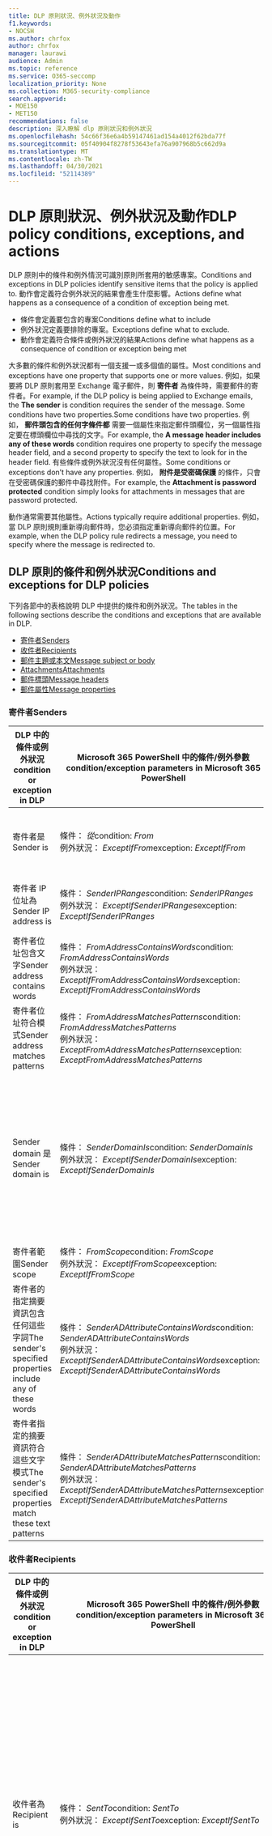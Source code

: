 ```yaml
---
title: DLP 原則狀況、例外狀況及動作
f1.keywords:
- NOCSH
ms.author: chrfox
author: chrfox
manager: laurawi
audience: Admin
ms.topic: reference
ms.service: O365-seccomp
localization_priority: None
ms.collection: M365-security-compliance
search.appverid:
- MOE150
- MET150
recommendations: false
description: 深入瞭解 dlp 原則狀況和例外狀況
ms.openlocfilehash: 54c66f36e6a4b59147461ad154a4012f62bda77f
ms.sourcegitcommit: 05f40904f8278f53643efa76a907968b5c662d9a
ms.translationtype: MT
ms.contentlocale: zh-TW
ms.lasthandoff: 04/30/2021
ms.locfileid: "52114389"
---
```

# <a name="dlp-policy-conditions-exceptions-and-actions"></a><span data-ttu-id="20e67-103">DLP 原則狀況、例外狀況及動作</span><span class="sxs-lookup"><span data-stu-id="20e67-103">DLP policy conditions, exceptions, and actions</span></span>

<span data-ttu-id="20e67-104">DLP 原則中的條件和例外情況可識別原則所套用的敏感專案。</span><span class="sxs-lookup"><span data-stu-id="20e67-104">Conditions and exceptions in DLP policies identify sensitive items that the policy is applied to.</span></span> <span data-ttu-id="20e67-105">動作會定義符合例外狀況的結果會產生什麼影響。</span><span class="sxs-lookup"><span data-stu-id="20e67-105">Actions define what happens as a consequence of a condition of exception being met.</span></span>

- <span data-ttu-id="20e67-106">條件會定義要包含的專案</span><span class="sxs-lookup"><span data-stu-id="20e67-106">Conditions define what to include</span></span>
- <span data-ttu-id="20e67-107">例外狀況定義要排除的專案。</span><span class="sxs-lookup"><span data-stu-id="20e67-107">Exceptions define what to exclude.</span></span>
- <span data-ttu-id="20e67-108">動作會定義符合條件或例外狀況的結果</span><span class="sxs-lookup"><span data-stu-id="20e67-108">Actions define what happens as a consequence of condition or exception being met</span></span>
 
<span data-ttu-id="20e67-109">大多數的條件和例外狀況都有一個支援一或多個值的屬性。</span><span class="sxs-lookup"><span data-stu-id="20e67-109">Most conditions and exceptions have one property that supports one or more values.</span></span> <span data-ttu-id="20e67-110">例如，如果要將 DLP 原則套用至 Exchange 電子郵件，則 **寄件者** 為條件時，需要郵件的寄件者。</span><span class="sxs-lookup"><span data-stu-id="20e67-110">For example, if the DLP policy is being applied to Exchange emails, the **The sender** is condition requires the sender of the message.</span></span> <span data-ttu-id="20e67-111">Some conditions have two properties.</span><span class="sxs-lookup"><span data-stu-id="20e67-111">Some conditions have two properties.</span></span> <span data-ttu-id="20e67-112">例如， **郵件頭包含的任何字條件都** 需要一個屬性來指定郵件頭欄位，另一個屬性指定要在標頭欄位中尋找的文字。</span><span class="sxs-lookup"><span data-stu-id="20e67-112">For example, the **A message header includes any of these words** condition requires one property to specify the message header field, and a second property to specify the text to look for in the header field.</span></span> <span data-ttu-id="20e67-113">有些條件或例外狀況沒有任何屬性。</span><span class="sxs-lookup"><span data-stu-id="20e67-113">Some conditions or exceptions don’t have any properties.</span></span> <span data-ttu-id="20e67-114">例如， **附件是受密碼保護** 的條件，只會在受密碼保護的郵件中尋找附件。</span><span class="sxs-lookup"><span data-stu-id="20e67-114">For example, the **Attachment is password protected** condition simply looks for attachments in messages that are password protected.</span></span>

<span data-ttu-id="20e67-115">動作通常需要其他屬性。</span><span class="sxs-lookup"><span data-stu-id="20e67-115">Actions typically require additional properties.</span></span> <span data-ttu-id="20e67-116">例如，當 DLP 原則規則重新導向郵件時，您必須指定重新導向郵件的位置。</span><span class="sxs-lookup"><span data-stu-id="20e67-116">For example, when the DLP policy rule redirects a message, you need to specify where the message is redirected to.</span></span> 
<!-- Some actions have multiple properties that are available or required. For example, when the rule adds a header field to the message header, you need to specify both the name and value of the header. When the rule adds a disclaimer to messages, you need to specify the disclaimer text, but you can also specify where to insert the text, or what to do if the disclaimer can't be added to the message. Typically, you can configure multiple actions in a rule, but some actions are exclusive. For example, one rule can't reject and redirect the same message.-->

## <a name="conditions-and-exceptions-for-dlp-policies"></a><span data-ttu-id="20e67-117">DLP 原則的條件和例外狀況</span><span class="sxs-lookup"><span data-stu-id="20e67-117">Conditions and exceptions for DLP policies</span></span>

<span data-ttu-id="20e67-118">下列各節中的表格說明 DLP 中提供的條件和例外狀況。</span><span class="sxs-lookup"><span data-stu-id="20e67-118">The tables in the following sections describe the conditions and exceptions that are available in DLP.</span></span>

- [<span data-ttu-id="20e67-119">寄件者</span><span class="sxs-lookup"><span data-stu-id="20e67-119">Senders</span></span>](#senders)
- [<span data-ttu-id="20e67-120">收件者</span><span class="sxs-lookup"><span data-stu-id="20e67-120">Recipients</span></span>](#recipients)
- [<span data-ttu-id="20e67-121">郵件主題或本文</span><span class="sxs-lookup"><span data-stu-id="20e67-121">Message subject or body</span></span>](#message-subject-or-body)
- [<span data-ttu-id="20e67-122">Attachments</span><span class="sxs-lookup"><span data-stu-id="20e67-122">Attachments</span></span>](#attachments)
- [<span data-ttu-id="20e67-123">郵件標頭</span><span class="sxs-lookup"><span data-stu-id="20e67-123">Message headers</span></span>](#message-headers)
- [<span data-ttu-id="20e67-124">郵件屬性</span><span class="sxs-lookup"><span data-stu-id="20e67-124">Message properties</span></span>](#message-properties)

### <a name="senders"></a><span data-ttu-id="20e67-125">寄件者</span><span class="sxs-lookup"><span data-stu-id="20e67-125">Senders</span></span>


|<span data-ttu-id="20e67-126">**DLP 中的條件或例外狀況**</span><span class="sxs-lookup"><span data-stu-id="20e67-126">**condition or exception in DLP**</span></span>  |<span data-ttu-id="20e67-127">**Microsoft 365 PowerShell 中的條件/例外參數**</span><span class="sxs-lookup"><span data-stu-id="20e67-127">**condition/exception parameters in Microsoft 365 PowerShell**</span></span> |<span data-ttu-id="20e67-128">**屬性類型**</span><span class="sxs-lookup"><span data-stu-id="20e67-128">**property type**</span></span>  |<span data-ttu-id="20e67-129">**描述**</span><span class="sxs-lookup"><span data-stu-id="20e67-129">**description**</span></span>|
|---------|---------|---------|---------|
|<span data-ttu-id="20e67-130">寄件者是</span><span class="sxs-lookup"><span data-stu-id="20e67-130">Sender is</span></span> |<span data-ttu-id="20e67-131">條件： *從*</span><span class="sxs-lookup"><span data-stu-id="20e67-131">condition: *From*</span></span> <br/> <span data-ttu-id="20e67-132">例外狀況： *ExceptIfFrom*</span><span class="sxs-lookup"><span data-stu-id="20e67-132">exception: *ExceptIfFrom*</span></span>      |<span data-ttu-id="20e67-133">Addresses</span><span class="sxs-lookup"><span data-stu-id="20e67-133">Addresses</span></span> |     <span data-ttu-id="20e67-134">組織中指定的信箱、郵件使用者、郵件連絡人或 Microsoft 365 群組所傳送的郵件。</span><span class="sxs-lookup"><span data-stu-id="20e67-134">Messages that are sent by the specified mailboxes, mail users, mail contacts, or Microsoft 365 groups in the organization.</span></span>|
|<span data-ttu-id="20e67-135">寄件者 IP 位址為</span><span class="sxs-lookup"><span data-stu-id="20e67-135">Sender IP address is</span></span>     |<span data-ttu-id="20e67-136">條件： *SenderIPRanges*</span><span class="sxs-lookup"><span data-stu-id="20e67-136">condition: *SenderIPRanges*</span></span><br/> <span data-ttu-id="20e67-137">例外狀況： *ExceptIfSenderIPRanges*</span><span class="sxs-lookup"><span data-stu-id="20e67-137">exception: *ExceptIfSenderIPRanges*</span></span>         |  <span data-ttu-id="20e67-138">IPAddressRanges</span><span class="sxs-lookup"><span data-stu-id="20e67-138">IPAddressRanges</span></span>       | <span data-ttu-id="20e67-139">寄件者的 IP 位址符合指定 IP 位址的郵件，或位於指定的 IP 位址範圍內。</span><span class="sxs-lookup"><span data-stu-id="20e67-139">Messages where the sender's IP address matches the specified IP address, or falls within the specified IP address range.</span></span>       |
|<span data-ttu-id="20e67-140">寄件者位址包含文字</span><span class="sxs-lookup"><span data-stu-id="20e67-140">Sender address contains words</span></span>   | <span data-ttu-id="20e67-141">條件： *FromAddressContainsWords*</span><span class="sxs-lookup"><span data-stu-id="20e67-141">condition: *FromAddressContainsWords*</span></span> <br/> <span data-ttu-id="20e67-142">例外狀況： *ExceptIfFromAddressContainsWords*</span><span class="sxs-lookup"><span data-stu-id="20e67-142">exception: *ExceptIfFromAddressContainsWords*</span></span>        |   <span data-ttu-id="20e67-143">Words</span><span class="sxs-lookup"><span data-stu-id="20e67-143">Words</span></span>      |   <span data-ttu-id="20e67-144">寄件者電子郵件地址中包含指定文字的郵件。</span><span class="sxs-lookup"><span data-stu-id="20e67-144">Messages that contain the specified words in the sender's email address.</span></span>|
| <span data-ttu-id="20e67-145">寄件者位址符合模式</span><span class="sxs-lookup"><span data-stu-id="20e67-145">Sender address matches patterns</span></span>    | <span data-ttu-id="20e67-146">條件： *FromAddressMatchesPatterns*</span><span class="sxs-lookup"><span data-stu-id="20e67-146">condition: *FromAddressMatchesPatterns*</span></span> <br/> <span data-ttu-id="20e67-147">例外狀況： *ExceptFromAddressMatchesPatterns*</span><span class="sxs-lookup"><span data-stu-id="20e67-147">exception: *ExceptFromAddressMatchesPatterns*</span></span>       |      <span data-ttu-id="20e67-148">模式</span><span class="sxs-lookup"><span data-stu-id="20e67-148">Patterns</span></span>   |  <span data-ttu-id="20e67-149">寄件者的電子郵件地址包含符合指定正則運算式之文字模式的郵件。</span><span class="sxs-lookup"><span data-stu-id="20e67-149">Messages where the sender's email address contains text patterns that match the specified regular expressions.</span></span>  |
|<span data-ttu-id="20e67-150">Sender domain 是</span><span class="sxs-lookup"><span data-stu-id="20e67-150">Sender domain is</span></span>  |  <span data-ttu-id="20e67-151">條件： *SenderDomainIs*</span><span class="sxs-lookup"><span data-stu-id="20e67-151">condition: *SenderDomainIs*</span></span> <br/> <span data-ttu-id="20e67-152">例外狀況： *ExceptIfSenderDomainIs*</span><span class="sxs-lookup"><span data-stu-id="20e67-152">exception: *ExceptIfSenderDomainIs*</span></span>       |<span data-ttu-id="20e67-153">DomainName</span><span class="sxs-lookup"><span data-stu-id="20e67-153">DomainName</span></span>         |     <span data-ttu-id="20e67-154">寄件者電子郵件地址的網域符合指定值的郵件。</span><span class="sxs-lookup"><span data-stu-id="20e67-154">Messages where the domain of the sender's email address matches the specified value.</span></span> <span data-ttu-id="20e67-155">如果您需要尋找 *包含* 指定網域的寄件者網域 (例如，網域的任何子域) ，請使用 **寄件者位址符合** (*FromAddressMatchesPatterns*) 條件，並使用語法： ' \. domain \. com $ ' 指定網域。</span><span class="sxs-lookup"><span data-stu-id="20e67-155">If you need to find sender domains that *contain* the specified domain (for example, any subdomain of a domain), use **The sender address matches**(*FromAddressMatchesPatterns*) condition and specify the domain by using the syntax: '\.domain\.com$'.</span></span>    |
|<span data-ttu-id="20e67-156">寄件者範圍</span><span class="sxs-lookup"><span data-stu-id="20e67-156">Sender scope</span></span>    | <span data-ttu-id="20e67-157">條件： *FromScope*</span><span class="sxs-lookup"><span data-stu-id="20e67-157">condition: *FromScope*</span></span> <br/> <span data-ttu-id="20e67-158">例外狀況： *ExceptIfFromScope*</span><span class="sxs-lookup"><span data-stu-id="20e67-158">exception: *ExceptIfFromScope*</span></span>    | <span data-ttu-id="20e67-159">UserScopeFrom</span><span class="sxs-lookup"><span data-stu-id="20e67-159">UserScopeFrom</span></span>    |    <span data-ttu-id="20e67-160">由內部或外部寄件者所傳送的郵件。</span><span class="sxs-lookup"><span data-stu-id="20e67-160">Messages that are sent by either internal or external senders.</span></span>    |
|<span data-ttu-id="20e67-161">寄件者的指定摘要資訊包含任何這些字詞</span><span class="sxs-lookup"><span data-stu-id="20e67-161">The sender's specified properties include any of these words</span></span>|<span data-ttu-id="20e67-162">條件： *SenderADAttributeContainsWords*</span><span class="sxs-lookup"><span data-stu-id="20e67-162">condition: *SenderADAttributeContainsWords*</span></span> <br/> <span data-ttu-id="20e67-163">例外狀況： *ExceptIfSenderADAttributeContainsWords*</span><span class="sxs-lookup"><span data-stu-id="20e67-163">exception: *ExceptIfSenderADAttributeContainsWords*</span></span>|<span data-ttu-id="20e67-164">第一個屬性： `ADAttribute`</span><span class="sxs-lookup"><span data-stu-id="20e67-164">First property: `ADAttribute`</span></span> <p> <span data-ttu-id="20e67-165">第二個屬性： `Words`</span><span class="sxs-lookup"><span data-stu-id="20e67-165">Second property: `Words`</span></span>|<span data-ttu-id="20e67-166">寄件者指定之 Active Directory 屬性包含任何指定文字的郵件。</span><span class="sxs-lookup"><span data-stu-id="20e67-166">Messages where the specified Active Directory attribute of the sender contains any of the specified words.</span></span>|
|<span data-ttu-id="20e67-167">寄件者指定的摘要資訊符合這些文字模式</span><span class="sxs-lookup"><span data-stu-id="20e67-167">The sender's specified properties match these text patterns</span></span>|<span data-ttu-id="20e67-168">條件： *SenderADAttributeMatchesPatterns*</span><span class="sxs-lookup"><span data-stu-id="20e67-168">condition: *SenderADAttributeMatchesPatterns*</span></span> <br/> <span data-ttu-id="20e67-169">例外狀況： *ExceptIfSenderADAttributeMatchesPatterns*</span><span class="sxs-lookup"><span data-stu-id="20e67-169">exception: *ExceptIfSenderADAttributeMatchesPatterns*</span></span>|<span data-ttu-id="20e67-170">第一個屬性： `ADAttribute`</span><span class="sxs-lookup"><span data-stu-id="20e67-170">First property: `ADAttribute`</span></span> <p> <span data-ttu-id="20e67-171">第二個屬性： `Patterns`</span><span class="sxs-lookup"><span data-stu-id="20e67-171">Second property: `Patterns`</span></span>|<span data-ttu-id="20e67-172">寄件者的指定 Active Directory 屬性包含符合指定正則運算式的文字模式的郵件。</span><span class="sxs-lookup"><span data-stu-id="20e67-172">Messages where the specified Active Directory attribute of the sender contains text patterns that match the specified regular expressions.</span></span>|

### <a name="recipients"></a><span data-ttu-id="20e67-173">收件者</span><span class="sxs-lookup"><span data-stu-id="20e67-173">Recipients</span></span>

|<span data-ttu-id="20e67-174">**DLP 中的條件或例外狀況**</span><span class="sxs-lookup"><span data-stu-id="20e67-174">**condition or exception in DLP**</span></span>| <span data-ttu-id="20e67-175">**Microsoft 365 PowerShell 中的條件/例外參數**</span><span class="sxs-lookup"><span data-stu-id="20e67-175">**condition/exception parameters in Microsoft 365 PowerShell**</span></span> |    <span data-ttu-id="20e67-176">**屬性類型**</span><span class="sxs-lookup"><span data-stu-id="20e67-176">**property type**</span></span> | <span data-ttu-id="20e67-177">**描述**</span><span class="sxs-lookup"><span data-stu-id="20e67-177">**description**</span></span>|
|---------|---------|---------|---------|
|<span data-ttu-id="20e67-178">收件者為</span><span class="sxs-lookup"><span data-stu-id="20e67-178">Recipient is</span></span>|  <span data-ttu-id="20e67-179">條件： *SentTo*</span><span class="sxs-lookup"><span data-stu-id="20e67-179">condition: *SentTo*</span></span> <br/> <span data-ttu-id="20e67-180">例外狀況： *ExceptIfSentTo*</span><span class="sxs-lookup"><span data-stu-id="20e67-180">exception: *ExceptIfSentTo*</span></span> | <span data-ttu-id="20e67-181">Addresses</span><span class="sxs-lookup"><span data-stu-id="20e67-181">Addresses</span></span> | <span data-ttu-id="20e67-182">其中一位收件者是組織中指定的信箱、郵件使用者或郵件連絡人的郵件。</span><span class="sxs-lookup"><span data-stu-id="20e67-182">Messages where one of the recipients is the specified mailbox, mail user, or mail contact in the organization.</span></span> <span data-ttu-id="20e67-183">收件者可以位於郵件 **的 [收** 件者 **]、[** 副本] 或 [ **密件副本** ] 欄位。</span><span class="sxs-lookup"><span data-stu-id="20e67-183">The recipients can be in the **To**, **Cc**, or **Bcc** fields of the message.</span></span>|
|<span data-ttu-id="20e67-184">收件者網域為</span><span class="sxs-lookup"><span data-stu-id="20e67-184">Recipient domain is</span></span>|   <span data-ttu-id="20e67-185">條件： *RecipientDomainIs*</span><span class="sxs-lookup"><span data-stu-id="20e67-185">condition: *RecipientDomainIs*</span></span> <br/> <span data-ttu-id="20e67-186">例外狀況： *ExceptIfRecipientDomainIs*</span><span class="sxs-lookup"><span data-stu-id="20e67-186">exception: *ExceptIfRecipientDomainIs*</span></span> |   <span data-ttu-id="20e67-187">DomainName</span><span class="sxs-lookup"><span data-stu-id="20e67-187">DomainName</span></span> |    <span data-ttu-id="20e67-188">收件者的電子郵件地址的網域符合指定值的郵件。</span><span class="sxs-lookup"><span data-stu-id="20e67-188">Messages where the domain of the recipient's email address matches the specified value.</span></span>|
|<span data-ttu-id="20e67-189">收件者位址包含文字</span><span class="sxs-lookup"><span data-stu-id="20e67-189">Recipient address contains words</span></span>|  <span data-ttu-id="20e67-190">條件： *AnyOfRecipientAddressContainsWords*</span><span class="sxs-lookup"><span data-stu-id="20e67-190">condition: *AnyOfRecipientAddressContainsWords*</span></span> <br/> <span data-ttu-id="20e67-191">例外狀況： *ExceptIfAnyOfRecipientAddressContainsWords*</span><span class="sxs-lookup"><span data-stu-id="20e67-191">exception: *ExceptIfAnyOfRecipientAddressContainsWords*</span></span>|  <span data-ttu-id="20e67-192">Words</span><span class="sxs-lookup"><span data-stu-id="20e67-192">Words</span></span>|  <span data-ttu-id="20e67-193">在收件者的電子郵件地址中包含指定文字的郵件。</span><span class="sxs-lookup"><span data-stu-id="20e67-193">Messages that contain the specified words in the recipient's email address.</span></span> <br/><span data-ttu-id="20e67-p106">**注意事項**：這種情況並未考慮傳送至收件者 Proxy 位址的郵件。而只比對傳送至收件者主要電子郵件地址的郵件。</span><span class="sxs-lookup"><span data-stu-id="20e67-p106">**Note**: This condition doesn't consider messages that are sent to recipient proxy addresses. It only matches messages that are sent to the recipient's primary email address.</span></span>|
|<span data-ttu-id="20e67-196">收件者位址符合模式</span><span class="sxs-lookup"><span data-stu-id="20e67-196">Recipient address matches patterns</span></span>| <span data-ttu-id="20e67-197">條件： *AnyOfRecipientAddressMatchesPatterns*</span><span class="sxs-lookup"><span data-stu-id="20e67-197">condition: *AnyOfRecipientAddressMatchesPatterns*</span></span> <br/> <span data-ttu-id="20e67-198">例外狀況： *ExceptIfAnyOfRecipientAddressMatchesPatterns*</span><span class="sxs-lookup"><span data-stu-id="20e67-198">exception: *ExceptIfAnyOfRecipientAddressMatchesPatterns*</span></span>| <span data-ttu-id="20e67-199">模式</span><span class="sxs-lookup"><span data-stu-id="20e67-199">Patterns</span></span>    |<span data-ttu-id="20e67-200">收件者的電子郵件地址包含符合指定正則運算式之文字模式的郵件。</span><span class="sxs-lookup"><span data-stu-id="20e67-200">Messages where a recipient's email address contains text patterns that match the specified regular expressions.</span></span> <br/> <span data-ttu-id="20e67-p107">**注意事項**：這種情況並未考慮傳送至收件者 Proxy 位址的郵件。而只比對傳送至收件者主要電子郵件地址的郵件。</span><span class="sxs-lookup"><span data-stu-id="20e67-p107">**Note**: This condition doesn't consider messages that are sent to recipient proxy addresses. It only matches messages that are sent to the recipient's primary email address.</span></span>|
|<span data-ttu-id="20e67-203">傳送給隸屬的</span><span class="sxs-lookup"><span data-stu-id="20e67-203">Sent to member of</span></span>| <span data-ttu-id="20e67-204">條件： *SentToMemberOf*</span><span class="sxs-lookup"><span data-stu-id="20e67-204">condition: *SentToMemberOf*</span></span> <br/> <span data-ttu-id="20e67-205">例外狀況： *ExceptIfSentToMemberOf*</span><span class="sxs-lookup"><span data-stu-id="20e67-205">exception: *ExceptIfSentToMemberOf*</span></span>|  <span data-ttu-id="20e67-206">Addresses</span><span class="sxs-lookup"><span data-stu-id="20e67-206">Addresses</span></span>|  <span data-ttu-id="20e67-207">郵件包含的收件者屬於指定通訊群組、擁有郵件功能的安全性群組或 Microsoft 365 群組的成員。</span><span class="sxs-lookup"><span data-stu-id="20e67-207">Messages that contain recipients who are members of the specified distribution group, mail-enabled security group, or Microsoft 365 group.</span></span> <span data-ttu-id="20e67-208">群組可以位於郵件的 [ **收件者**] **、[** 副本] 或 [ **密件副本** ] 欄位中。</span><span class="sxs-lookup"><span data-stu-id="20e67-208">The group can be in the **To**, **Cc**, or **Bcc** fields of the message.</span></span>|

### <a name="message-subject-or-body"></a><span data-ttu-id="20e67-209">郵件主題或本文</span><span class="sxs-lookup"><span data-stu-id="20e67-209">Message subject or body</span></span>

|<span data-ttu-id="20e67-210">**DLP 中的條件或例外狀況**</span><span class="sxs-lookup"><span data-stu-id="20e67-210">**condition or exception in DLP**</span></span> | <span data-ttu-id="20e67-211">**Microsoft 365 PowerShell 中的條件/例外參數**</span><span class="sxs-lookup"><span data-stu-id="20e67-211">**condition/exception parameters in Microsoft 365 PowerShell**</span></span> |<span data-ttu-id="20e67-212">**屬性類型**</span><span class="sxs-lookup"><span data-stu-id="20e67-212">**property type**</span></span>| <span data-ttu-id="20e67-213">**描述**</span><span class="sxs-lookup"><span data-stu-id="20e67-213">**description**</span></span>|
|---------|---------|---------|---------|
|<span data-ttu-id="20e67-214">主旨包含字詞或片語</span><span class="sxs-lookup"><span data-stu-id="20e67-214">Subject contains words or phrases</span></span>| <span data-ttu-id="20e67-215">條件： *SubjectContainsWords*</span><span class="sxs-lookup"><span data-stu-id="20e67-215">condition: *SubjectContainsWords*</span></span> <br/> <span data-ttu-id="20e67-216">例外狀況： *ExceptIf SubjectContainsWords*</span><span class="sxs-lookup"><span data-stu-id="20e67-216">exception: *ExceptIf SubjectContainsWords*</span></span>| <span data-ttu-id="20e67-217">Words</span><span class="sxs-lookup"><span data-stu-id="20e67-217">Words</span></span>   |<span data-ttu-id="20e67-218">在 [主旨] 欄位中具有指定文字的郵件。</span><span class="sxs-lookup"><span data-stu-id="20e67-218">Messages that have the specified words in the Subject field.</span></span>|
|<span data-ttu-id="20e67-219">主題符合模式</span><span class="sxs-lookup"><span data-stu-id="20e67-219">Subject matches patterns</span></span>|<span data-ttu-id="20e67-220">條件： *SubjectMatchesPatterns*</span><span class="sxs-lookup"><span data-stu-id="20e67-220">condition: *SubjectMatchesPatterns*</span></span> <br/> <span data-ttu-id="20e67-221">例外狀況： *ExceptIf SubjectMatchesPatterns*</span><span class="sxs-lookup"><span data-stu-id="20e67-221">exception: *ExceptIf SubjectMatchesPatterns*</span></span>|<span data-ttu-id="20e67-222">模式</span><span class="sxs-lookup"><span data-stu-id="20e67-222">Patterns</span></span>   |<span data-ttu-id="20e67-223">使用主旨欄位包含符合指定正則運算式之文字模式的郵件。</span><span class="sxs-lookup"><span data-stu-id="20e67-223">Messages where the Subject field contain text patterns that match the specified regular expressions.</span></span>|
|<span data-ttu-id="20e67-224">內容包含</span><span class="sxs-lookup"><span data-stu-id="20e67-224">Content contains</span></span>|  <span data-ttu-id="20e67-225">條件： *ContentContainsSensitiveInformation*</span><span class="sxs-lookup"><span data-stu-id="20e67-225">condition: *ContentContainsSensitiveInformation*</span></span> <br/> <span data-ttu-id="20e67-226">例外狀況 *ExceptIfContentContainsSensitiveInformation*</span><span class="sxs-lookup"><span data-stu-id="20e67-226">exception *ExceptIfContentContainsSensitiveInformation*</span></span>| <span data-ttu-id="20e67-227">SensitiveInformationTypes</span><span class="sxs-lookup"><span data-stu-id="20e67-227">SensitiveInformationTypes</span></span>|  <span data-ttu-id="20e67-228">包含資料遺失防護 (DLP) 原則所定義之敏感資訊的郵件或檔。</span><span class="sxs-lookup"><span data-stu-id="20e67-228">Messages or documents that contain sensitive information as defined by data loss prevention (DLP) policies.</span></span>|
| <span data-ttu-id="20e67-229">主旨或內文符合模式</span><span class="sxs-lookup"><span data-stu-id="20e67-229">Subject or Body matches pattern</span></span>    | <span data-ttu-id="20e67-230">條件： *SubjectOrBodyMatchesPatterns*</span><span class="sxs-lookup"><span data-stu-id="20e67-230">condition: *SubjectOrBodyMatchesPatterns*</span></span> <br/> <span data-ttu-id="20e67-231">例外狀況： *ExceptIfSubjectOrBodyMatchesPatterns*</span><span class="sxs-lookup"><span data-stu-id="20e67-231">exception: *ExceptIfSubjectOrBodyMatchesPatterns*</span></span>    | <span data-ttu-id="20e67-232">模式</span><span class="sxs-lookup"><span data-stu-id="20e67-232">Patterns</span></span>    | <span data-ttu-id="20e67-233">主旨欄位或郵件內文包含符合指定正則運算式之文字模式的郵件。</span><span class="sxs-lookup"><span data-stu-id="20e67-233">Messages where the subject field or message body contains text patterns that match the specified regular expressions.</span></span>    |
| <span data-ttu-id="20e67-234">主旨或內文包含文字</span><span class="sxs-lookup"><span data-stu-id="20e67-234">Subject or Body contains words</span></span>    | <span data-ttu-id="20e67-235">條件： *SubjectOrBodyContainsWords*</span><span class="sxs-lookup"><span data-stu-id="20e67-235">condition: *SubjectOrBodyContainsWords*</span></span> <br/> <span data-ttu-id="20e67-236">例外狀況： *ExceptIfSubjectOrBodyContainsWords*</span><span class="sxs-lookup"><span data-stu-id="20e67-236">exception: *ExceptIfSubjectOrBodyContainsWords*</span></span>    | <span data-ttu-id="20e67-237">Words</span><span class="sxs-lookup"><span data-stu-id="20e67-237">Words</span></span>    | <span data-ttu-id="20e67-238">在 [主旨] 欄位或郵件內文中具有指定文字的郵件</span><span class="sxs-lookup"><span data-stu-id="20e67-238">Messages that have the specified words in the subject field or message body</span></span>    |


### <a name="attachments"></a><span data-ttu-id="20e67-239">附件</span><span class="sxs-lookup"><span data-stu-id="20e67-239">Attachments</span></span>

|<span data-ttu-id="20e67-240">**DLP 中的條件或例外狀況**</span><span class="sxs-lookup"><span data-stu-id="20e67-240">**condition or exception in DLP**</span></span>| <span data-ttu-id="20e67-241">**Microsoft 365 PowerShell 中的條件/例外參數**</span><span class="sxs-lookup"><span data-stu-id="20e67-241">**condition/exception parameters in Microsoft 365 PowerShell**</span></span>| <span data-ttu-id="20e67-242">**屬性類型**</span><span class="sxs-lookup"><span data-stu-id="20e67-242">**property type**</span></span>   |<span data-ttu-id="20e67-243">**描述**</span><span class="sxs-lookup"><span data-stu-id="20e67-243">**description**</span></span>|
|---------|---------|---------|---------|
|<span data-ttu-id="20e67-244">附件受密碼保護</span><span class="sxs-lookup"><span data-stu-id="20e67-244">Attachment is password protected</span></span>|<span data-ttu-id="20e67-245">條件： *DocumentIsPasswordProtected*</span><span class="sxs-lookup"><span data-stu-id="20e67-245">condition: *DocumentIsPasswordProtected*</span></span> <br/> <span data-ttu-id="20e67-246">例外狀況： *ExceptIfDocumentIsPasswordProtected*</span><span class="sxs-lookup"><span data-stu-id="20e67-246">exception: *ExceptIfDocumentIsPasswordProtected*</span></span>|<span data-ttu-id="20e67-247">無</span><span class="sxs-lookup"><span data-stu-id="20e67-247">none</span></span>| <span data-ttu-id="20e67-248">郵件中的附件受到密碼保護 (，因此無法) 進行掃描。</span><span class="sxs-lookup"><span data-stu-id="20e67-248">Messages where an attachment is password protected (and therefore can't be scanned).</span></span> <span data-ttu-id="20e67-249">密碼偵測只適用于 Office 檔、.zip 檔案和7z 檔案。</span><span class="sxs-lookup"><span data-stu-id="20e67-249">Password detection only works for Office documents, .zip files, and .7z files.</span></span>|
|<span data-ttu-id="20e67-250">附件的副檔名是</span><span class="sxs-lookup"><span data-stu-id="20e67-250">Attachment’s file extension is</span></span>|<span data-ttu-id="20e67-251">條件： *ContentExtensionMatchesWords*</span><span class="sxs-lookup"><span data-stu-id="20e67-251">condition: *ContentExtensionMatchesWords*</span></span> <br/> <span data-ttu-id="20e67-252">例外狀況： *ExceptIfContentExtensionMatchesWords*</span><span class="sxs-lookup"><span data-stu-id="20e67-252">exception: *ExceptIfContentExtensionMatchesWords*</span></span>|  <span data-ttu-id="20e67-253">Words</span><span class="sxs-lookup"><span data-stu-id="20e67-253">Words</span></span>   |<span data-ttu-id="20e67-254">附件的副檔名符合任何指定文字的郵件。</span><span class="sxs-lookup"><span data-stu-id="20e67-254">Messages where an attachment's file extension matches any of the specified words.</span></span>|
|<span data-ttu-id="20e67-255">無法掃描任何電子郵件附件的內容</span><span class="sxs-lookup"><span data-stu-id="20e67-255">Any email attachment’s content could not be scanned</span></span>|<span data-ttu-id="20e67-256">條件： *DocumentIsUnsupported*</span><span class="sxs-lookup"><span data-stu-id="20e67-256">condition: *DocumentIsUnsupported*</span></span> <br/><span data-ttu-id="20e67-257">例外狀況： *ExceptIf DocumentIsUnsupported*</span><span class="sxs-lookup"><span data-stu-id="20e67-257">exception: *ExceptIf DocumentIsUnsupported*</span></span>|   <span data-ttu-id="20e67-258">不適用</span><span class="sxs-lookup"><span data-stu-id="20e67-258">n/a</span></span>|    <span data-ttu-id="20e67-259">Exchange Online 無法在本機識別附件的郵件。</span><span class="sxs-lookup"><span data-stu-id="20e67-259">Messages where an attachment isn't natively recognized by Exchange Online.</span></span>|
|<span data-ttu-id="20e67-260">任何電子郵件附件的內容未完成掃描</span><span class="sxs-lookup"><span data-stu-id="20e67-260">Any email attachment’s content didn’t complete scanning</span></span>|   <span data-ttu-id="20e67-261">條件： *ProcessingLimitExceeded*</span><span class="sxs-lookup"><span data-stu-id="20e67-261">condition: *ProcessingLimitExceeded*</span></span> <br/> <span data-ttu-id="20e67-262">例外狀況： *ExceptIfProcessingLimitExceeded*</span><span class="sxs-lookup"><span data-stu-id="20e67-262">exception: *ExceptIfProcessingLimitExceeded*</span></span>|    <span data-ttu-id="20e67-263">不適用</span><span class="sxs-lookup"><span data-stu-id="20e67-263">n/a</span></span> |<span data-ttu-id="20e67-264">規則引擎無法完成附件掃描的訊息。</span><span class="sxs-lookup"><span data-stu-id="20e67-264">Messages where the rules engine couldn't complete the scanning of the attachments.</span></span> <span data-ttu-id="20e67-265">您可以使用此條件建立共同運作的規則，以識別及處理無法完全掃描內容的郵件。</span><span class="sxs-lookup"><span data-stu-id="20e67-265">You can use this condition to create rules that work together to identify and process messages where the content couldn't be fully scanned.</span></span>|
|<span data-ttu-id="20e67-266">檔案名稱包含文字</span><span class="sxs-lookup"><span data-stu-id="20e67-266">Document name contains words</span></span>|<span data-ttu-id="20e67-267">條件： *DocumentNameMatchesWords*</span><span class="sxs-lookup"><span data-stu-id="20e67-267">condition: *DocumentNameMatchesWords*</span></span> <br/> <span data-ttu-id="20e67-268">例外狀況： *ExceptIfDocumentNameMatchesWords*</span><span class="sxs-lookup"><span data-stu-id="20e67-268">exception: *ExceptIfDocumentNameMatchesWords*</span></span> |<span data-ttu-id="20e67-269">Words</span><span class="sxs-lookup"><span data-stu-id="20e67-269">Words</span></span>  |<span data-ttu-id="20e67-270">附件的檔案名符合任何指定文字的郵件。</span><span class="sxs-lookup"><span data-stu-id="20e67-270">Messages where an attachment's file name matches any of the specified words.</span></span>|
|<span data-ttu-id="20e67-271">檔案名稱符合模式</span><span class="sxs-lookup"><span data-stu-id="20e67-271">Document name matches patterns</span></span>|<span data-ttu-id="20e67-272">條件： *DocumentNameMatchesPatterns*</span><span class="sxs-lookup"><span data-stu-id="20e67-272">condition: *DocumentNameMatchesPatterns*</span></span> <br/> <span data-ttu-id="20e67-273">例外狀況： *ExceptIfDocumentNameMatchesPatterns*</span><span class="sxs-lookup"><span data-stu-id="20e67-273">exception: *ExceptIfDocumentNameMatchesPatterns*</span></span>|    <span data-ttu-id="20e67-274">模式</span><span class="sxs-lookup"><span data-stu-id="20e67-274">Patterns</span></span>    |<span data-ttu-id="20e67-275">附件的檔案名包含符合指定正則運算式之文字模式的郵件。</span><span class="sxs-lookup"><span data-stu-id="20e67-275">Messages where an attachment's file name contains text patterns that match the specified regular expressions.</span></span>|
|<span data-ttu-id="20e67-276">文件屬性為</span><span class="sxs-lookup"><span data-stu-id="20e67-276">Document property is</span></span>|<span data-ttu-id="20e67-277">條件： *ContentPropertyContainsWords*</span><span class="sxs-lookup"><span data-stu-id="20e67-277">condition: *ContentPropertyContainsWords*</span></span> <br/> <span data-ttu-id="20e67-278">例外狀況： *ExceptIfContentPropertyContainsWords*</span><span class="sxs-lookup"><span data-stu-id="20e67-278">exception: *ExceptIfContentPropertyContainsWords*</span></span> |<span data-ttu-id="20e67-279">Words</span><span class="sxs-lookup"><span data-stu-id="20e67-279">Words</span></span>| <span data-ttu-id="20e67-280">附件的副檔名符合任何指定文字的郵件或檔。</span><span class="sxs-lookup"><span data-stu-id="20e67-280">Messages or documents where an attachment's file extension matches any of the specified words.</span></span>|
|<span data-ttu-id="20e67-281">檔案大小等於或大於</span><span class="sxs-lookup"><span data-stu-id="20e67-281">Document size equals or is greater than</span></span>| <span data-ttu-id="20e67-282">條件： *DocumentSizeOver*</span><span class="sxs-lookup"><span data-stu-id="20e67-282">condition: *DocumentSizeOver*</span></span> <br/> <span data-ttu-id="20e67-283">例外狀況： *ExceptIfDocumentSizeOver*</span><span class="sxs-lookup"><span data-stu-id="20e67-283">exception: *ExceptIfDocumentSizeOver*</span></span>|    <span data-ttu-id="20e67-284">Size</span><span class="sxs-lookup"><span data-stu-id="20e67-284">Size</span></span>    |<span data-ttu-id="20e67-285">任何附件大於或等於指定值的郵件。</span><span class="sxs-lookup"><span data-stu-id="20e67-285">Messages where any attachment is greater than or equal to the specified value.</span></span>|
|<span data-ttu-id="20e67-286">任何附件的內容包含下列任何文字</span><span class="sxs-lookup"><span data-stu-id="20e67-286">Any attachment's content includes any of these words</span></span>| <span data-ttu-id="20e67-287">條件： *DocumentContainsWords*</span><span class="sxs-lookup"><span data-stu-id="20e67-287">condition: *DocumentContainsWords*</span></span> <br/> <span data-ttu-id="20e67-288">例外狀況： *ExceptIfDocumentContainsWords*</span><span class="sxs-lookup"><span data-stu-id="20e67-288">exception: *ExceptIfDocumentContainsWords*</span></span> |`Words`|<span data-ttu-id="20e67-289">附件包含指定文字的郵件。</span><span class="sxs-lookup"><span data-stu-id="20e67-289">Messages where an attachment contains the specified words.</span></span>|
|<span data-ttu-id="20e67-290">任何附件內容符合這些文字模式</span><span class="sxs-lookup"><span data-stu-id="20e67-290">Any attachments content matches these text patterns</span></span>|<span data-ttu-id="20e67-291">條件： *DocumentMatchesPatterns*</span><span class="sxs-lookup"><span data-stu-id="20e67-291">condition: *DocumentMatchesPatterns*</span></span> <br/> <span data-ttu-id="20e67-292">例外狀況： *ExceptIfDocumentMatchesPatterns*</span><span class="sxs-lookup"><span data-stu-id="20e67-292">exception: *ExceptIfDocumentMatchesPatterns*</span></span> |`Patterns`|<span data-ttu-id="20e67-293">附件包含符合指定正則運算式之文字模式的郵件。</span><span class="sxs-lookup"><span data-stu-id="20e67-293">Messages where an attachment contains text patterns that match the specified regular expressions.</span></span> |

### <a name="message-headers"></a><span data-ttu-id="20e67-294">郵件頭</span><span class="sxs-lookup"><span data-stu-id="20e67-294">Message Headers</span></span>

|<span data-ttu-id="20e67-295">**DLP 中的條件或例外狀況**</span><span class="sxs-lookup"><span data-stu-id="20e67-295">**condition or exception in DLP**</span></span>| <span data-ttu-id="20e67-296">**Microsoft 365 PowerShell 中的條件/例外參數**</span><span class="sxs-lookup"><span data-stu-id="20e67-296">**condition/exception parameters in Microsoft 365 PowerShell**</span></span>| <span data-ttu-id="20e67-297">**屬性類型**</span><span class="sxs-lookup"><span data-stu-id="20e67-297">**property type**</span></span>|  <span data-ttu-id="20e67-298">**描述**</span><span class="sxs-lookup"><span data-stu-id="20e67-298">**description**</span></span>|
|---------|---------|---------|---------|
|<span data-ttu-id="20e67-299">標頭包含字或片語</span><span class="sxs-lookup"><span data-stu-id="20e67-299">Header contains words or phrases</span></span>|<span data-ttu-id="20e67-300">條件： *HeaderContainsWords*</span><span class="sxs-lookup"><span data-stu-id="20e67-300">condition: *HeaderContainsWords*</span></span> <br/> <span data-ttu-id="20e67-301">例外狀況： *ExceptIfHeaderContainsWords*</span><span class="sxs-lookup"><span data-stu-id="20e67-301">exception: *ExceptIfHeaderContainsWords*</span></span>|  <span data-ttu-id="20e67-302">雜湊表</span><span class="sxs-lookup"><span data-stu-id="20e67-302">Hash Table</span></span>  |<span data-ttu-id="20e67-303">包含指定之標頭欄位及該標頭欄位的值包含指定文字的郵件。</span><span class="sxs-lookup"><span data-stu-id="20e67-303">Messages that contain the specified header field, and the value of that header field contains the specified words.</span></span>|
|<span data-ttu-id="20e67-304">標頭符合模式</span><span class="sxs-lookup"><span data-stu-id="20e67-304">Header matches patterns</span></span>|   <span data-ttu-id="20e67-305">條件： *HeaderMatchesPatterns*</span><span class="sxs-lookup"><span data-stu-id="20e67-305">condition: *HeaderMatchesPatterns*</span></span> <br/> <span data-ttu-id="20e67-306">例外狀況： *ExceptIfHeaderMatchesPatterns*</span><span class="sxs-lookup"><span data-stu-id="20e67-306">exception: *ExceptIfHeaderMatchesPatterns*</span></span>|    <span data-ttu-id="20e67-307">雜湊表</span><span class="sxs-lookup"><span data-stu-id="20e67-307">Hash Table</span></span>  |<span data-ttu-id="20e67-308">包含指定之標頭欄位的郵件，而該標頭欄位的值包含指定的正則運算式。</span><span class="sxs-lookup"><span data-stu-id="20e67-308">Messages that contain the specified header field, and the value of that header field contains the specified regular expressions.</span></span>|

### <a name="message-properties"></a><span data-ttu-id="20e67-309">郵件屬性</span><span class="sxs-lookup"><span data-stu-id="20e67-309">Message properties</span></span>

|<span data-ttu-id="20e67-310">**DLP 中的條件或例外狀況**</span><span class="sxs-lookup"><span data-stu-id="20e67-310">**condition or exception in DLP**</span></span>| <span data-ttu-id="20e67-311">**Microsoft 365 PowerShell 中的條件/例外參數**</span><span class="sxs-lookup"><span data-stu-id="20e67-311">**condition/exception parameters in Microsoft 365 PowerShell**</span></span>| <span data-ttu-id="20e67-312">**屬性類型**</span><span class="sxs-lookup"><span data-stu-id="20e67-312">**property type**</span></span>   |<span data-ttu-id="20e67-313">**描述**</span><span class="sxs-lookup"><span data-stu-id="20e67-313">**description**</span></span>|
|---------|---------|---------|---------|
| <span data-ttu-id="20e67-314">重要性</span><span class="sxs-lookup"><span data-stu-id="20e67-314">With importance</span></span>    | <span data-ttu-id="20e67-315">條件： *WithImportance*</span><span class="sxs-lookup"><span data-stu-id="20e67-315">condition: *WithImportance*</span></span> <br/> <span data-ttu-id="20e67-316">例外狀況： *ExceptIfWithImportance*</span><span class="sxs-lookup"><span data-stu-id="20e67-316">exception: *ExceptIfWithImportance*</span></span>    | <span data-ttu-id="20e67-317">Importance</span><span class="sxs-lookup"><span data-stu-id="20e67-317">Importance</span></span>    | <span data-ttu-id="20e67-318">以指定的重要性層級標記的郵件。</span><span class="sxs-lookup"><span data-stu-id="20e67-318">Messages that are marked with the specified importance level.</span></span>    |
| <span data-ttu-id="20e67-319">內容字元集包含文字</span><span class="sxs-lookup"><span data-stu-id="20e67-319">Content character set contains words</span></span>    | <span data-ttu-id="20e67-320">條件： *ContentCharacterSetContainsWords*</span><span class="sxs-lookup"><span data-stu-id="20e67-320">condition: *ContentCharacterSetContainsWords*</span></span> <br/> <span data-ttu-id="20e67-321">*ExceptIfContentCharacterSetContainsWords*</span><span class="sxs-lookup"><span data-stu-id="20e67-321">*ExceptIfContentCharacterSetContainsWords*</span></span>    | <span data-ttu-id="20e67-322">CharacterSets</span><span class="sxs-lookup"><span data-stu-id="20e67-322">CharacterSets</span></span>    | <span data-ttu-id="20e67-323">具有任何指定之字元集名稱的郵件。</span><span class="sxs-lookup"><span data-stu-id="20e67-323">Messages that have any of the specified character set names.</span></span>    |
| <span data-ttu-id="20e67-324">具有寄件者覆寫</span><span class="sxs-lookup"><span data-stu-id="20e67-324">Has sender override</span></span>    | <span data-ttu-id="20e67-325">條件： *HasSenderOverride*</span><span class="sxs-lookup"><span data-stu-id="20e67-325">condition: *HasSenderOverride*</span></span> <br/> <span data-ttu-id="20e67-326">例外狀況： *ExceptIfHasSenderOverride*</span><span class="sxs-lookup"><span data-stu-id="20e67-326">exception: *ExceptIfHasSenderOverride*</span></span>    | <span data-ttu-id="20e67-327">不適用</span><span class="sxs-lookup"><span data-stu-id="20e67-327">n/a</span></span>    | <span data-ttu-id="20e67-328">寄件者已選擇覆寫資料遺失防護 (DLP) 原則的郵件。</span><span class="sxs-lookup"><span data-stu-id="20e67-328">Messages where the sender has chosen to override a data loss prevention (DLP) policy.</span></span> <span data-ttu-id="20e67-329">如需有關 DLP 原則的詳細資訊，請參閱 [瞭解資料遺失防護](./dlp-learn-about-dlp.md)</span><span class="sxs-lookup"><span data-stu-id="20e67-329">For more information about DLP policies see [Learn about data loss prevention](./dlp-learn-about-dlp.md)</span></span> |
| <span data-ttu-id="20e67-330">郵件類型符合</span><span class="sxs-lookup"><span data-stu-id="20e67-330">Message type matches</span></span>    | <span data-ttu-id="20e67-331">條件： *MessageTypeMatches*</span><span class="sxs-lookup"><span data-stu-id="20e67-331">condition: *MessageTypeMatches*</span></span> <br/> <span data-ttu-id="20e67-332">例外狀況： *ExceptIfMessageTypeMatches*</span><span class="sxs-lookup"><span data-stu-id="20e67-332">exception: *ExceptIfMessageTypeMatches*</span></span>    | <span data-ttu-id="20e67-333">MessageType</span><span class="sxs-lookup"><span data-stu-id="20e67-333">MessageType</span></span>    | <span data-ttu-id="20e67-334">指定類型的郵件。</span><span class="sxs-lookup"><span data-stu-id="20e67-334">Messages of the specified type.</span></span>    |
|<span data-ttu-id="20e67-335">郵件大小大於或等於</span><span class="sxs-lookup"><span data-stu-id="20e67-335">The message size is greater than or equal to</span></span>| <span data-ttu-id="20e67-336">條件： *MessageSizeOver*</span><span class="sxs-lookup"><span data-stu-id="20e67-336">condition: *MessageSizeOver*</span></span> <br/> <span data-ttu-id="20e67-337">例外狀況： *ExceptIfMessageSizeOver*</span><span class="sxs-lookup"><span data-stu-id="20e67-337">exception: *ExceptIfMessageSizeOver*</span></span> |`Size`|<span data-ttu-id="20e67-338">郵件的總大小 (郵件加上附件) 大於或等於指定的值。</span><span class="sxs-lookup"><span data-stu-id="20e67-338">Messages where the total size (message plus attachments) is greater than or equal to the specified value.</span></span> <span data-ttu-id="20e67-339">**附注**：信箱的郵件大小限制會在郵件流程規則之前評估。</span><span class="sxs-lookup"><span data-stu-id="20e67-339">**Note**: Message size limits on mailboxes are evaluated before mail flow rules.</span></span> <span data-ttu-id="20e67-340">信箱過大的郵件會遭到拒絕，但具有此條件的規則才能對郵件採取動作。</span><span class="sxs-lookup"><span data-stu-id="20e67-340">A message that's too large for a mailbox will be rejected before a rule with this condition is able to act on the message.</span></span>|

## <a name="actions-for-dlp-policies"></a><span data-ttu-id="20e67-341">DLP 原則的動作</span><span class="sxs-lookup"><span data-stu-id="20e67-341">Actions for DLP policies</span></span>

<span data-ttu-id="20e67-342">此表說明 DLP 中可用的動作。</span><span class="sxs-lookup"><span data-stu-id="20e67-342">This table describes the actions that are available in DLP.</span></span>


|<span data-ttu-id="20e67-343">**DLP 中的動作**</span><span class="sxs-lookup"><span data-stu-id="20e67-343">**action in DLP**</span></span>|<span data-ttu-id="20e67-344">**Microsoft 365 PowerShell 中的動作參數**</span><span class="sxs-lookup"><span data-stu-id="20e67-344">**action parameters in Microsoft 365 PowerShell**</span></span>|<span data-ttu-id="20e67-345">**屬性類型**</span><span class="sxs-lookup"><span data-stu-id="20e67-345">**property type**</span></span>|<span data-ttu-id="20e67-346">**描述**</span><span class="sxs-lookup"><span data-stu-id="20e67-346">**description**</span></span>|
|---------|---------|---------|---------|
|<span data-ttu-id="20e67-347">設定標頭</span><span class="sxs-lookup"><span data-stu-id="20e67-347">Set header</span></span>|<span data-ttu-id="20e67-348">SetHeader</span><span class="sxs-lookup"><span data-stu-id="20e67-348">SetHeader</span></span>|<span data-ttu-id="20e67-349">第一個屬性： *標頭名稱*</span><span class="sxs-lookup"><span data-stu-id="20e67-349">First property: *Header Name*</span></span> </br> <span data-ttu-id="20e67-350">第二個屬性： *標頭值*</span><span class="sxs-lookup"><span data-stu-id="20e67-350">Second property: *Header Value*</span></span>|<span data-ttu-id="20e67-351">SetHeader 參數會指定 DLP 規則的動作，以新增或修改郵件頭中的標頭欄位和值。</span><span class="sxs-lookup"><span data-stu-id="20e67-351">The SetHeader parameter specifies an action for the DLP rule that adds or modifies a header field and value in the message header.</span></span> <span data-ttu-id="20e67-352">這個參數使用語法 "HeaderName： HeaderValue"。</span><span class="sxs-lookup"><span data-stu-id="20e67-352">This parameter uses the syntax "HeaderName:HeaderValue".</span></span> <span data-ttu-id="20e67-353">您可以指定多個標頭名稱及以逗號分隔的值組</span><span class="sxs-lookup"><span data-stu-id="20e67-353">You can specify multiple header name and value pairs separated by commas</span></span>|
|<span data-ttu-id="20e67-354">移除標頭</span><span class="sxs-lookup"><span data-stu-id="20e67-354">Remove header</span></span>| <span data-ttu-id="20e67-355">RemoveHeader</span><span class="sxs-lookup"><span data-stu-id="20e67-355">RemoveHeader</span></span>| <span data-ttu-id="20e67-356">第一個屬性： *MessageHeaderField*</span><span class="sxs-lookup"><span data-stu-id="20e67-356">First property: *MessageHeaderField*</span></span></br> <span data-ttu-id="20e67-357">第二個屬性： *字串*</span><span class="sxs-lookup"><span data-stu-id="20e67-357">Second property: *String*</span></span>|  <span data-ttu-id="20e67-358">RemoveHeader 參數會指定 DLP 規則的動作，該規則會從郵件頭中移除標頭欄位。</span><span class="sxs-lookup"><span data-stu-id="20e67-358">The RemoveHeader parameter specifies an action for the DLP rule that removes a header field from the message header.</span></span> <span data-ttu-id="20e67-359">這個參數使用語法 "HeaderName" 或 "HeaderName： HeaderValue"。您可以指定多個標頭名稱或標頭名稱及用逗號分隔的值組</span><span class="sxs-lookup"><span data-stu-id="20e67-359">This parameter uses the syntax “HeaderName” or "HeaderName:HeaderValue".You can specify multiple header names or header name and value pairs separated by commas</span></span>|
|<span data-ttu-id="20e67-360">將郵件重新導向至特定使用者</span><span class="sxs-lookup"><span data-stu-id="20e67-360">Redirect the message to specific users</span></span>|<span data-ttu-id="20e67-361">*RedirectMessageTo*</span><span class="sxs-lookup"><span data-stu-id="20e67-361">*RedirectMessageTo*</span></span>|<span data-ttu-id="20e67-362">Addresses</span><span class="sxs-lookup"><span data-stu-id="20e67-362">Addresses</span></span>| <span data-ttu-id="20e67-363">將郵件重新導向至指定的收件者。</span><span class="sxs-lookup"><span data-stu-id="20e67-363">Redirects the message to the specified recipients.</span></span> <span data-ttu-id="20e67-364">郵件不會傳遞給原始的收件者，也不會傳送任何通知給寄件者或原始的收件者。</span><span class="sxs-lookup"><span data-stu-id="20e67-364">The message isn't delivered to the original recipients, and no notification is sent to the sender or the original recipients.</span></span>|
|<span data-ttu-id="20e67-365">轉寄郵件以核准給寄件者的管理員</span><span class="sxs-lookup"><span data-stu-id="20e67-365">Forward the message for approval to sender’s manager</span></span>| <span data-ttu-id="20e67-366">中等</span><span class="sxs-lookup"><span data-stu-id="20e67-366">Moderate</span></span>|<span data-ttu-id="20e67-367">第一個屬性： *ModerateMessageByManager*</span><span class="sxs-lookup"><span data-stu-id="20e67-367">First property: *ModerateMessageByManager*</span></span></br> <span data-ttu-id="20e67-368">第二個屬性： *Boolean*</span><span class="sxs-lookup"><span data-stu-id="20e67-368">Second property: *Boolean*</span></span>|<span data-ttu-id="20e67-369">適中參數會指定將電子郵件訊息傳送給仲裁者的 DLP 規則動作。</span><span class="sxs-lookup"><span data-stu-id="20e67-369">The Moderate parameter specifies an action for the DLP rule that sends the email message to a moderator.</span></span> <span data-ttu-id="20e67-370">這個參數使用下列語法： @ {ModerateMessageByManager = <$true \| $false>;</span><span class="sxs-lookup"><span data-stu-id="20e67-370">This parameter uses the syntax: @{ModerateMessageByManager = <$true \| $false>;</span></span>|
|<span data-ttu-id="20e67-371">將郵件轉寄給特定核准者</span><span class="sxs-lookup"><span data-stu-id="20e67-371">Forward the message for approval to specific approvers</span></span>| <span data-ttu-id="20e67-372">中等</span><span class="sxs-lookup"><span data-stu-id="20e67-372">Moderate</span></span>|<span data-ttu-id="20e67-373">第一個屬性： *ModerateMessageByUser*</span><span class="sxs-lookup"><span data-stu-id="20e67-373">First property: *ModerateMessageByUser*</span></span></br><span data-ttu-id="20e67-374">第二個屬性： *位址*</span><span class="sxs-lookup"><span data-stu-id="20e67-374">Second property: *Addresses*</span></span>|<span data-ttu-id="20e67-375">適中參數會指定將電子郵件訊息傳送給仲裁者的 DLP 規則動作。</span><span class="sxs-lookup"><span data-stu-id="20e67-375">The Moderate parameter specifies an action for the DLP rule that sends the email message to a moderator.</span></span> <span data-ttu-id="20e67-376">這個參數會使用下列語法： @ {ModerateMessageByUser = @ ( "emailaddress1"，"emailaddress2",... "emailaddressN" ) }</span><span class="sxs-lookup"><span data-stu-id="20e67-376">This parameter uses the syntax: @{ ModerateMessageByUser = @("emailaddress1","emailaddress2",..."emailaddressN")}</span></span>|
|<span data-ttu-id="20e67-377">新增收件者</span><span class="sxs-lookup"><span data-stu-id="20e67-377">Add recipient</span></span>|<span data-ttu-id="20e67-378">AddRecipients</span><span class="sxs-lookup"><span data-stu-id="20e67-378">AddRecipients</span></span>|<span data-ttu-id="20e67-379">第一個屬性： *欄位*</span><span class="sxs-lookup"><span data-stu-id="20e67-379">First property: *Field*</span></span></br><span data-ttu-id="20e67-380">第二個屬性： *位址*</span><span class="sxs-lookup"><span data-stu-id="20e67-380">Second property: *Addresses*</span></span>| <span data-ttu-id="20e67-381">在郵件的 [收件者/Cc/Bcc] 欄位中新增一或多個收件者。</span><span class="sxs-lookup"><span data-stu-id="20e67-381">Adds one or more recipients to the To/Cc/Bcc field of the message.</span></span> <span data-ttu-id="20e67-382">這個參數使用下列語法： @ {<AddToRecipients \| CopyTo \| BlindCopyTo> = "emailaddress"}</span><span class="sxs-lookup"><span data-stu-id="20e67-382">This parameter uses the syntax: @{<AddToRecipients \| CopyTo \| BlindCopyTo> = "emailaddress"}</span></span>|
|<span data-ttu-id="20e67-383">將寄件者的管理員新增為收件者</span><span class="sxs-lookup"><span data-stu-id="20e67-383">Add the sender’s manager as recipient</span></span>|<span data-ttu-id="20e67-384">AddRecipients</span><span class="sxs-lookup"><span data-stu-id="20e67-384">AddRecipients</span></span> | <span data-ttu-id="20e67-385">第一個屬性： *AddedManagerAction*</span><span class="sxs-lookup"><span data-stu-id="20e67-385">First property: *AddedManagerAction*</span></span></br><span data-ttu-id="20e67-386">第二個屬性： *欄位*</span><span class="sxs-lookup"><span data-stu-id="20e67-386">Second property: *Field*</span></span> | <span data-ttu-id="20e67-387">將寄件者的管理員新增到郵件中，當作指定的收件者類型 ( 至、抄送、Bcc ) 或將郵件重新導向給寄件者的管理員，而不會通知寄件者或收件者。</span><span class="sxs-lookup"><span data-stu-id="20e67-387">Adds the sender's manager to the message as the specified recipient type ( To, Cc, Bcc ), or redirects the message to the sender's manager without notifying the sender or the recipient.</span></span> <span data-ttu-id="20e67-388">只有在 Active Directory 中定義寄件者的管理員屬性時，此動作才有效。</span><span class="sxs-lookup"><span data-stu-id="20e67-388">This action only works if the sender's Manager attribute is defined in Active Directory.</span></span> <span data-ttu-id="20e67-389">此參數會使用下列語法： @ {AddManagerAsRecipientType = "<To \| Cc \| Bcc>"}</span><span class="sxs-lookup"><span data-stu-id="20e67-389">This parameter uses the syntax: @{AddManagerAsRecipientType = "<To \| Cc \| Bcc>"}</span></span>|    
<span data-ttu-id="20e67-390">前置主題</span><span class="sxs-lookup"><span data-stu-id="20e67-390">Prepend subject</span></span>    |<span data-ttu-id="20e67-391">PrependSubject</span><span class="sxs-lookup"><span data-stu-id="20e67-391">PrependSubject</span></span>    |<span data-ttu-id="20e67-392">字串</span><span class="sxs-lookup"><span data-stu-id="20e67-392">String</span></span>    |<span data-ttu-id="20e67-393">會將指定的文字加入郵件的 [主旨] 欄位的開頭。</span><span class="sxs-lookup"><span data-stu-id="20e67-393">Adds the specified text to the beginning of the Subject field of the message.</span></span> <span data-ttu-id="20e67-394">請考慮使用空格或冒號 (： ) 做為指定之文字的最後一個字元，以與原始的主旨文字區別。</span><span class="sxs-lookup"><span data-stu-id="20e67-394">Consider using a space or a colon (:) as the last character of the specified text to differentiate it from the original subject text.</span></span></br><span data-ttu-id="20e67-395">若要防止將相同字串新增至已包含主旨 (中之文字的郵件，例如，回復) 中，新增「主旨包含字」 (ExceptIfSubjectContainsWords) 例外規則。</span><span class="sxs-lookup"><span data-stu-id="20e67-395">To prevent the same string from being added to messages that already contain the text in the subject (for example, replies), add the "The subject contains words" (ExceptIfSubjectContainsWords) exception to the rule.</span></span>    
|<span data-ttu-id="20e67-396">套用 HTML 免責聲明</span><span class="sxs-lookup"><span data-stu-id="20e67-396">Apply HTML disclaimer</span></span>    |<span data-ttu-id="20e67-397">ApplyHtmlDisclaimer</span><span class="sxs-lookup"><span data-stu-id="20e67-397">ApplyHtmlDisclaimer</span></span>    |<span data-ttu-id="20e67-398">第一個屬性： *文字*</span><span class="sxs-lookup"><span data-stu-id="20e67-398">First property: *Text*</span></span></br><span data-ttu-id="20e67-399">第二個屬性： *位置*</span><span class="sxs-lookup"><span data-stu-id="20e67-399">Second property: *Location*</span></span></br><span data-ttu-id="20e67-400">第三個屬性： *Fallback 動作*</span><span class="sxs-lookup"><span data-stu-id="20e67-400">Third property: *Fallback action*</span></span>    |<span data-ttu-id="20e67-401">將指定的 HTML 免責聲明套用至郵件所需的位置。</span><span class="sxs-lookup"><span data-stu-id="20e67-401">Applies the specified HTML disclaimer to the required location of the message.</span></span></br><span data-ttu-id="20e67-402">此參數會使用下列語法： @ {Text = "";Location = <Append \| 前置>;FallbackAction = <Wrap \| 略過 \| 拒絕>}</span><span class="sxs-lookup"><span data-stu-id="20e67-402">This parameter uses the syntax: @{ Text = “ ” ; Location = <Append \| Prepend>; FallbackAction = <Wrap \| Ignore \| Reject> }</span></span>
|<span data-ttu-id="20e67-403">移除 Office 365 郵件加密和許可權保護</span><span class="sxs-lookup"><span data-stu-id="20e67-403">Remove Office 365 Message Encryption and rights protection</span></span>    | <span data-ttu-id="20e67-404">RemoveRMSTemplate</span><span class="sxs-lookup"><span data-stu-id="20e67-404">RemoveRMSTemplate</span></span> | <span data-ttu-id="20e67-405">不適用</span><span class="sxs-lookup"><span data-stu-id="20e67-405">n/a</span></span>| <span data-ttu-id="20e67-406">移除套用於電子郵件上的 Office 365 加密</span><span class="sxs-lookup"><span data-stu-id="20e67-406">Removes Office 365 encryption applied on an email</span></span>|
